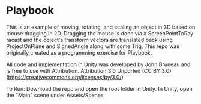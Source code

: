 # Playbook
This is an example of moving, rotating, and scaling an object in 3D based on mouse dragging in 2D. Dragging the mouse is done via a ScreenPointToRay racast and the object's transform vectors are translated back using ProjectOnPlane and SignedAngle along with some Trig. This repo was originally created as a programming exercise for Playbook.

All code and implementation in Unity was developed by John Bruneau and is free to use with Attribution.
Attribution 3.0 Unported (CC BY 3.0) (https://creativecommons.org/licenses/by/3.0/)

To Run:
Download the repo and open the root folder in Unity. In Unity, open the "Main" scene under Assets/Scenes.
